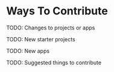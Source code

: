 # Ways To Contribute

TODO: Changes to projects or apps

TODO: New starter projects

TODO: New apps

TODO: Suggested things to contribute
